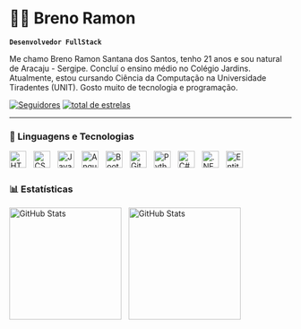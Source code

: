 # 🧑‍💻 Breno Ramon

**`Desenvolvedor FullStack`**

Me chamo Breno Ramon Santana dos Santos, tenho 21 anos e sou natural de Aracaju - Sergipe. Concluí o ensino médio no Colégio Jardins. Atualmente, estou cursando Ciência da Computação na Universidade Tiradentes (UNIT). Gosto muito de tecnologia e programação.

<p align="left">
      <a href="https://github.com/breeramon?tab=followers">
         <img alt="Seguidores" title="Me siga no Github" src="https://custom-icon-badges.demolab.com/github/followers/breeramon?color=236ad3&labelColor=1155ba&style=for-the-badge&logo=github&label=Seguidores&logoColor=white"/></a>
      <a href="https://github.com/breeramon?tab=repositories&sort=stargazers">
         <img alt="total de estrelas" title="Total de estrelas no GitHub" src="https://custom-icon-badges.demolab.com/github/stars/breeramon?color=55960c&style=for-the-badge&labelColor=488207&logo=star&label=estrelas"/></a>
   </p>

---

### 🤖 Linguagens e Tecnologias

<img 
    align="left" 
    alt="HTML"
    title="HTML" 
    width="30px" 
    style="padding-right: 10px;" 
    src="https://cdn.jsdelivr.net/gh/devicons/devicon@latest/icons/html5/html5-original.svg" 
/>
<img 
    align="left" 
    alt="CSS" 
    title="CSS"
    width="30px" 
    style="padding-right: 10px;" 
    src="https://cdn.jsdelivr.net/gh/devicons/devicon@latest/icons/css3/css3-original.svg" 
/>
<img 
    align="left" 
    alt="JavaScript" 
    title="JavaScript"
    width="30px" 
    style="padding-right: 10px;" 
    src="https://cdn.jsdelivr.net/gh/devicons/devicon@latest/icons/javascript/javascript-original.svg" 
/>

<img 
    align="left" 
    alt="Angular.Js"
    title="Angular.Js" 
    width="30px" 
    style="padding-right: 10px;" 
    src="https://cdn.jsdelivr.net/gh/devicons/devicon@latest/icons/angularjs/angularjs-original.svg"
/>
          
<img 
    align="left" 
    alt="Bootstrap"
    title="Bootstrap" 
    width="30px" 
    style="padding-right: 10px;" 
    src="https://cdn.jsdelivr.net/gh/devicons/devicon@latest/icons/bootstrap/bootstrap-original.svg" 
/>
<img 
    align="left" 
    alt="Git" 
    title="Git"
    width="30px" 
    style="padding-right: 10px;" 
    src="https://cdn.jsdelivr.net/gh/devicons/devicon@latest/icons/git/git-original.svg" 
/>
<img 
    align="left" 
    alt="Python" 
    title="Python"
    width="30px" 
    style="padding-right: 10px;" 
    src="https://cdn.jsdelivr.net/gh/devicons/devicon@latest/icons/python/python-original.svg" 
/>
<img 
    align="left" 
    alt="C#" 
    title="C#"
    width="30px" 
    style="padding-right: 10px;" 
    src="https://cdn.jsdelivr.net/gh/devicons/devicon@latest/icons/csharp/csharp-original.svg" 
/>
<img 
    align="left" 
    alt=".NET" 
    title=".NET"
    width="30px" 
    style="padding-right: 10px;"
    src="https://cdn.jsdelivr.net/gh/devicons/devicon@latest/icons/dotnetcore/dotnetcore-original.svg"
/>
<img 
    align="left" 
    alt="Entity Framework" 
    title="Entity Framework"
    width="30px" 
    style="padding-right: 10px;"
    src="https://cdn.jsdelivr.net/gh/devicons/devicon@latest/icons/entityframeworkcore/entityframeworkcore-original.svg"
/>          
                 
          
<br/>
<br/>

### 📊 Estatísticas

<p>
  <img 
    align="left" 
    alt="GitHub Stats" 
    height="200" 
    style="padding-right: 10px;" 
    src="https://github-readme-stats.vercel.app/api?username=breeramon&show_icons=true&theme=tokyonight&include_all_commits=true&locale=pt-br" 
  />

<img 
      align="left" 
      alt="GitHub Stats" 
      height="200" 
      src="https://github-readme-stats.vercel.app/api/top-langs/?username=breeramon&theme=tokyonight&layout=compact&custom_title=Tecnologias&langs_count=9" 
  />

</p>
